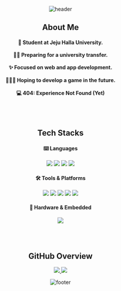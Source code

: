 <div align=center>
  
  <!--Header-->
  ![header](https://capsule-render.vercel.app/api?section=header&type=waving&color=gradient&customColorList=14,15,18&height=350&text=Hi%20I'm%20HYE%20WON&fontAlignY=45&desc=🎓%20AI%20Major%20|%20😼%20Student%20|%20🔥%20Still%20Debugging%20Myself%20IRL)
  
</div>

<div align=center>
  
  <h2>About Me</h2>
  
  <h4>
    🏫 Student at Jeju Halla University.
  </br></br>
    ✍🏻 Preparing for a university transfer.
  </br></br>
    ✨ Focused on web and app development.
  </br></br>
    👩🏻‍💻 Hoping to develop a game in the future.
  </br></br>
    💻 404: Experience Not Found (Yet)
  </h4>
  
</div>

</br></br>

<div align=center>
  
  <h2>Tech Stacks</h2>
  
  <h4>⌨️ Languages</h4>
  <!--Python-->
  <img src="https://img.shields.io/badge/Python-3776AB?style=flat&logo=Python&logoColor=white"/>
  <!--C-->
  <img src="https://img.shields.io/badge/C-A8B9CC?style=flat&logo=C&logoColor=white"/>
  <!--HTML5-->
  <img src="https://img.shields.io/badge/HTML5-E34F26?style=flat&logo=HTML5&logoColor=white"/>   
  <!--JavaScript-->
  <img src="https://img.shields.io/badge/JavaScript-F7DF1E?style=flat&logo=JavaScript&logoColor=white"/>
  
  <h4>🛠️ Tools & Platforms</h4>
  <!--Visual Studio Code-->
  <img src="https://img.shields.io/badge/Visual Studio Code-007ACC?style=flat&logo=VisualStudioCode&logoColor=white">
  <!--Notion-->
  <img src="https://img.shields.io/badge/Notion-000000?style=flat&logo=Notion&logoColor=white">
  <!--Figma-->
  <img src="https://img.shields.io/badge/Figma-F24E1E?style=flat&logo=Figma&logoColor=white">
  <!--GitHub-->
  <img src="https://img.shields.io/badge/GitHub-181717?style=flat&logo=GitHub&logoColor=white">
  <!--Git-->
  <img src="https://img.shields.io/badge/Git-F05032?style=flat&logo=Git&logoColor=white">

  <h4>🔌 Hardware & Embedded</h4>
  <!--Arduino-->
  <img src="https://img.shields.io/badge/Arduino-00878F?style=flat&logo=Arduino&logoColor=white">
  
</div>

</br></br>

<div align="center">

  <h2>GitHub Overview</h2>

  <a href="https://github.com/hye-wonn/github-readme-stats">
  <img src="https://github-readme-stats.vercel.app/api/top-langs/?username=hye-wonn&layout=donut" />
  </a>
  
  <a href="https://github.com/hye-wonn/github-readme-stats">
  <img src="https://github-readme-stats.vercel.app/api?username=hye-wonn&show_icons=true&theme=dracula" />
  </a>
  
</div>

<div align="center">

  <!--Footer-->
  ![footer](https://capsule-render.vercel.app/api?section=footer&type=waving&color=gradient&customColorList=14,15,18)
  
</div>

<!--
**hye-wonn/hye-wonn** is a ✨ _special_ ✨ repository because its `README.md` (this file) appears on your GitHub profile.

Here are some ideas to get you started:

- 🔭 I’m currently working on ...
- 🌱 I’m currently learning ...
- 👯 I’m looking to collaborate on ...
- 🤔 I’m looking for help with ...
- 💬 Ask me about ...
- 📫 How to reach me: ...
- 😄 Pronouns: ...
- ⚡ Fun fact: ...
-->
